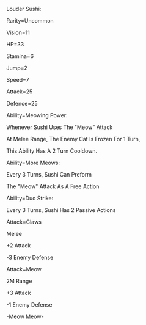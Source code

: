 Louder Sushi:

Rarity=Uncommon

Vision=11

HP=33

Stamina=6

Jump=2

Speed=7

Attack=25

Defence=25

Ability=Meowing Power:

Whenever Sushi Uses The "Meow" Attack

At Melee Range, The Enemy Cat Is Frozen For 1 Turn,

This Ability Has A 2 Turn Cooldown.

Ability=More Meows:

Every 3 Turns, Sushi Can Preform

The "Meow" Attack As A Free Action

Ability=Duo Strike:

Every 3 Turns, Sushi Has 2 Passive Actions

Attack=Claws

Melee

+2 Attack

-3 Enemy Defense

Attack=Meow

2M Range

+3 Attack

-1 Enemy Defense

-Meow Meow-


